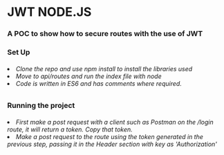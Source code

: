 # JWT NODE.JS
<h3>A POC to show how to secure routes with the use of JWT</h3>
<h3> Set Up </h3>
<h6>
<p>
  <li>Clone the repo and use npm install to install the libraries used
  <li>Move to api/routes and run the index file with node 
  <li>Code is written in ES6 and has comments where required.
</h6>
<h3> Running the project </h3>
<h6>
<p>
  <li>First make a post request with a client such as Postman on the /login route, it will return a token. Copy that token.
  <li>Make a post request to the route using the token generated in the previous step, passing it in the Header section with key as       'Authorization'
</h6>
